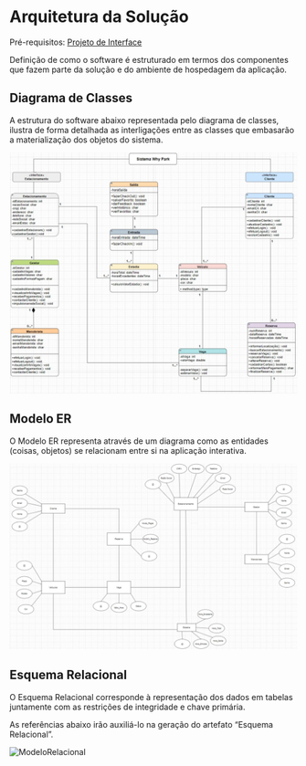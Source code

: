# Arquitetura da Solução

Pré-requisitos: [Projeto de Interface](01-Documentação%20de%20Contexto.md) 

Definição de como o software é estruturado em termos dos componentes que fazem parte da solução e do ambiente de hospedagem da aplicação.

## Diagrama de Classes

A estrutura do software abaixo representada pelo diagrama de classes, ilustra de forma detalhada as interligações entre as classes que embasarão a materialização dos objetos do sistema.

![Diagramas de Classes](img/Diagrama_de_Classes.jpeg)


## Modelo ER

O Modelo ER representa através de um diagrama como as entidades (coisas, objetos) se relacionam entre si na aplicação interativa.

![Diagramas de Classes](img/Diagrama%20MER.jpeg)


## Esquema Relacional

O Esquema Relacional corresponde à representação dos dados em tabelas juntamente com as restrições de integridade e chave primária.
 
As referências abaixo irão auxiliá-lo na geração do artefato “Esquema Relacional”.

![ModeloRelacional](https://user-images.githubusercontent.com/88635266/162622973-fc992145-737c-4c1f-9833-1830c446ac3f.jpg)

